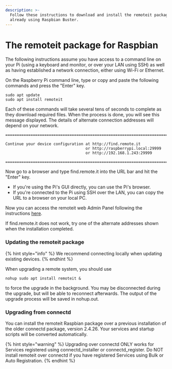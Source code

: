 ```yaml
---
description: >-
  Follow these instructions to download and install the remoteit package on a Pi
  already using Raspbian Buster.
---
```


# The remoteit package for Raspbian

The following instructions assume you have access to a command line on your Pi \(using a keyboard and monitor, or over your LAN using SSH\) as well as having established a network connection, either using Wi-Fi or Ethernet.

On the Raspberry Pi command line, type or copy and paste the following commands and press the "Enter" key.

```text
sudo apt update
sudo apt install remoteit
```

Each of these commands will take several tens of seconds to complete as they download required files.  When the process is done, you will see this message displayed.  The details of alternate connection addresses will depend on your network.

```text
================================================================================

Continue your device configuration at http://find.remote.it
                                   or http://raspberrypi.local:29999
                                   or http://192.168.1.243:29999

================================================================================
```

Now go to a browser and type find.remote.it into the URL bar and hit the "Enter" key.

* If you're using the Pi's GUI directly, you can use the Pi's browser.
* If you're connected to the Pi using SSH over the LAN, you can copy the URL to a browser on your local PC.

Now you can access the remoteit web Admin Panel following the instructions [here](https://docs.remote.it/adding-remote.it-to-your-device/raspberry-pi-quick-start#find-your-pi-on-the-lan).

If find.remote.it does not work, try one of the alternate addresses shown when the installation completed.

### Updating the remoteit package

{% hint style="info" %}
We recommend connecting locally when updating existing devices. 
{% endhint %}

When upgrading a remote system, you should use 

```text
nohup sudo apt install remoteit &
```

 to force the upgrade in the background. You may be disconnected during the upgrade, but will be able to reconnect afterwards. The output of the upgrade process will be saved in nohup.out.

### Upgrading from connectd

You can install the remoteit Raspbian package over a previous installation of the older connectd package, version 2.4.26.  Your services and startup scripts will be converted automatically.

{% hint style="warning" %}
Upgrading over connectd ONLY works for Services registered using connectd\_installer or connectd\_register.  Do NOT install remoteit over connectd if you have registered Services using Bulk or Auto Registration.
{% endhint %}

